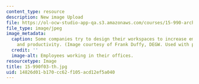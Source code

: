```yaml
---
content_type: resource
description: New image Upload
file: https://ol-ocw-studio-app-qa.s3.amazonaws.com/courses/15-990-architecture-and-communication-in-organizations-fall-2003/14826d01b170cc62f105acd12ef5a040_15-990f03-th.jpg
file_type: image/jpeg
image_metadata:
  caption: Some companies try to design their workspaces to increase employee communication
    and productivity. (Image courtesy of Frank Duffy, DEGW. Used with permission.)
  credit: ''
  image-alt: Employees working in their offices.
resourcetype: Image
title: 15-990f03-th.jpg
uid: 14826d01-b170-cc62-f105-acd12ef5a040
---
```

